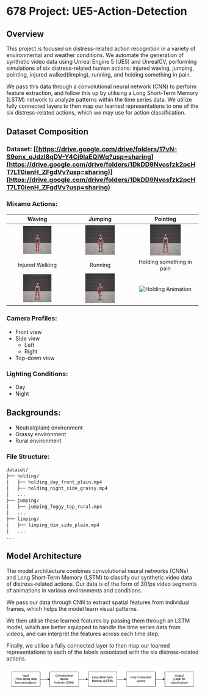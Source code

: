 # 678 Project: UE5-Action-Detection

## Overview

This project is focused on distress-related action recognition in a variety of environmental and weather conditions.
We automate the generation of synthetic video data using Unreal Engine 5 (UE5) and UnrealCV, performing simulations of six distress-related
human actions: injured waving, jumping, pointing, injured walked(limping), running, and holding something in pain.

We pass this data through a convolutional neural network (CNN) to perform feature extraction, and follow this up by utilising 
a Long Short-Term Memory (LSTM) network to analyze patterns within the time series data. We utilize fully connected layers to
then map our learned representations to one of the six distress-related actions, which we may use for action classification.

## Dataset Composition
### Dataset: [[https://drive.google.com/drive/folders/17vN-S9enx_qJdzl8qDV-Y4Cj9laEQiWq?usp=sharing](https://drive.google.com/drive/folders/1DkDD9Nvosfzk2pcHT7LT0ienH_ZFgdVv?usp=sharing)](https://drive.google.com/drive/folders/1DkDD9Nvosfzk2pcHT7LT0ienH_ZFgdVv?usp=sharing)

### Mixamo Actions: 

| Waving              | Jumping             | Pointing            |
|:-------------------:|:-------------------:|:-------------------:|
| <div align="center"><img src="./readme_assets/waving.gif" alt="Waving Animation" width="50%"></div> | <div align="center"><img src="./readme_assets/jumping.gif" alt="Jumping Animation" width="50%"></div> | <div align="center"><img src="./readme_assets/pointing.gif" alt="Pointing Animation" width="50%"></div> |
| Injured Walking     | Running             | Holding something in pain |
| <div align="center"><img src="./readme_assets/injured_walking.gif" alt="Injured Walking Animation" width="50%"></div> | <div align="center"><img src="./readme_assets/running.gif" alt="Running Animation" width="50%"></div> | <div align="center"><img src="./readme_assets/holding.gif" alt="Holding Animation" width="50%"></div> |

### Camera Profiles:
- Front view
- Side view
  - Left
  - Right
- Top-down view

### Lighting Conditions:
- Day
- Night

## Backgrounds:
- Neutral(plain) environment
- Grassy environment
- Rural environment

### File Structure:

```
dataset/
├── holding/
│   ├── holding_day_front_plain.mp4
│   ├── holding_night_side_grassy.mp4
│   ...
├── jumping/
│   ├── jumping_foggy_top_rural.mp4
│   ...
├── limping/
│   ├── limping_dim_side_plain.mp4
│   ...
...
```

## Model Architecture

The model architecture combines convolutional neural networks (CNNs) 
and Long Short-Term Memory (LSTM) to classify our synthetic video data of distress-related actions.
Our data is of the form of 30fps video segments of animations in various environments and conditions.

We pass our data through CNN to extract spatial features from individual frames, which helps the model learn visual patterns.

We then utilise these learned features by passing them through an LSTM model, which are better equipped to handle the time
series data from videos, and can interpret the features across each time step.

Finally, we utilise a fully connected layer to then map our learned representations to each of the labels associated with
the six distress-related actions.

![](/readme_assets/architecture.png)
